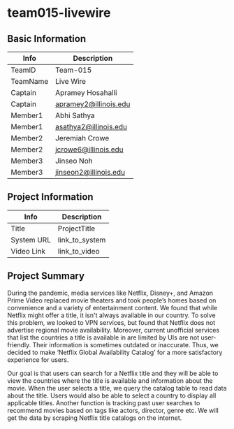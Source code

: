 # team015-livewire

## Basic Information

|   Info      |        Description     |
| ----------- | ---------------------- |
| TeamID      |         Team-015       |
| TeamName    |        Live Wire      |
| Captain     |   Apramey Hosahalli   |
| Captain     |      apramey2@illinois.edu     |
| Member1     |   Abhi Sathya   |
| Member1     |      asathya2@illinois.edu     |
| Member2     |   Jeremiah Crowe   |
| Member2     |      jcrowe6@illinois.edu     |
| Member3     |   Jinseo Noh   |
| Member3     |      jinseon2@illinois.edu     |

## Project Information

|   Info      |        Description     |
| ----------- | ---------------------- |
|  Title      |       ProjectTitle     |
| System URL  |      link_to_system    |
| Video Link  |      link_to_video     |

## Project Summary
During the pandemic, media services like Netflix, Disney+, and Amazon Prime Video replaced movie theaters and took people’s homes based on convenience and a variety of entertainment content. We found that while Netflix might offer a title, it isn't always available in our country. To solve this problem, we looked to VPN services, but found that Netflix does not advertise regional movie availability. Moreover, current unofficial services that list the countries a title is available in are limited by UIs are not user-friendly. Their information is sometimes outdated or inaccurate. Thus, we decided to make ‘Netflix Global Availability Catalog’ for a more satisfactory experience for users. 

Our goal is that users can search for a Netflix title and they will be able to view the countries where the title is available and information about the movie. When the user selects a title, we query the catalog table to read data about the title. Users would also be able to select a country to display all applicable titles. Another function is tracking past user searches to recommend movies based on tags like actors, director, genre etc. We will get the data by scraping Netflix title catalogs on the internet.
